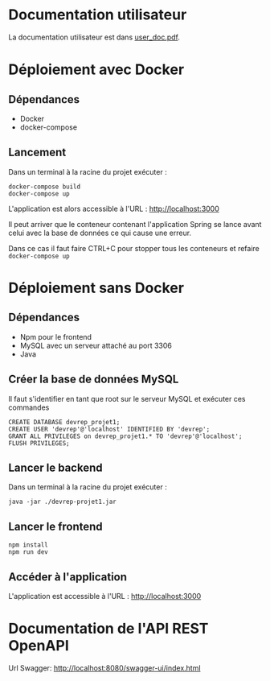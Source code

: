 # Documentation utilisateur

La documentation utilisateur est dans [user_doc.pdf](user_doc.pdf).

# Déploiement avec Docker

## Dépendances
- Docker
- docker-compose

## Lancement
Dans un terminal à la racine du projet exécuter :

```shell
docker-compose build
docker-compose up
```

L'application est alors accessible à l'URL : <http://localhost:3000>

Il peut arriver que le conteneur contenant l'application Spring se lance avant celui avec la base de données ce qui cause une erreur.

Dans ce cas il faut faire CTRL+C pour stopper tous les conteneurs et refaire `docker-compose up`


# Déploiement sans Docker

## Dépendances
- Npm pour le frontend
- MySQL avec un serveur attaché au port 3306
- Java
## Créer la base de données MySQL
Il faut s'identifier en tant que root sur le serveur MySQL et exécuter ces commandes

```mysql
CREATE DATABASE devrep_projet1;
CREATE USER 'devrep'@'localhost' IDENTIFIED BY 'devrep';
GRANT ALL PRIVILEGES on devrep_projet1.* TO 'devrep'@'localhost';
FLUSH PRIVILEGES;
```

## Lancer le backend
Dans un terminal à la racine du projet exécuter :

```shell
java -jar ./devrep-projet1.jar
```

## Lancer le frontend
```shell
npm install
npm run dev
```

## Accéder à l'application

L'application est accessible à l'URL : <http://localhost:3000>



# Documentation de l'API REST OpenAPI
Url Swagger: <http://localhost:8080/swagger-ui/index.html>
